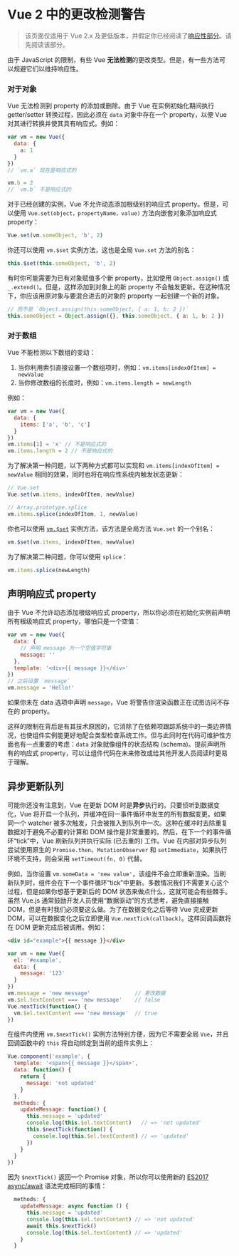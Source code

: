 # Vue 2 中的更改检测警告

> 该页面仅适用于 Vue 2.x 及更低版本，并假定你已经阅读了[响应性部分](reactivity.md)。请先阅读该部分。

由于 JavaScript 的限制，有些 Vue **无法检测**的更改类型。但是，有一些方法可以规避它们以维持响应性。

### 对于对象

Vue 无法检测到 property 的添加或删除。由于 Vue 在实例初始化期间执行 getter/setter 转换过程，因此必须在 `data` 对象中存在一个 property，以便 Vue 对其进行转换并使其具有响应式。例如：

```js
var vm = new Vue({
  data: {
    a: 1
  }
})
// `vm.a` 现在是响应式的

vm.b = 2
// `vm.b` 不是响应式的
```

对于已经创建的实例，Vue 不允许动态添加根级别的响应式 property。但是，可以使用 `Vue.set(object，propertyName，value)` 方法向嵌套对象添加响应式 property：

```js
Vue.set(vm.someObject, 'b', 2)
```

你还可以使用 `vm.$set` 实例方法，这也是全局 `Vue.set` 方法的别名：

```js
this.$set(this.someObject, 'b', 2)
```

有时你可能需要为已有对象赋值多个新 property，比如使用 `Object.assign()` 或 `_.extend()`。但是，这样添加到对象上的新 property 不会触发更新。在这种情况下，你应该用原对象与要混合进去的对象的 property 一起创建一个新的对象。

```js
// 而不是 `Object.assign(this.someObject, { a: 1, b: 2 })`
this.someObject = Object.assign({}, this.someObject, { a: 1, b: 2 })
```

### 对于数组

Vue 不能检测以下数组的变动：

1. 当你利用索引直接设置一个数组项时，例如：`vm.items[indexOfItem] = newValue`
2. 当你修改数组的长度时，例如：`vm.items.length = newLength`

例如：

```js
var vm = new Vue({
  data: {
    items: ['a', 'b', 'c']
  }
})
vm.items[1] = 'x' // 不是响应式的
vm.items.length = 2 // 不是响应式的
```

为了解决第一种问题，以下两种方式都可以实现和 `vm.items[indexOfItem] = newValue` 相同的效果，同时也将在响应性系统内触发状态更新：


```js
// Vue.set
Vue.set(vm.items, indexOfItem, newValue)
```

```js
// Array.prototype.splice
vm.items.splice(indexOfItem, 1, newValue)
```

你也可以使用 [`vm.$set`](https://vuejs.org/v2/api/#vm-set) 实例方法，该方法是全局方法 `Vue.set` 的一个别名：

```js
vm.$set(vm.items, indexOfItem, newValue)
```

为了解决第二种问题，你可以使用 `splice`：

```js
vm.items.splice(newLength)
```

## 声明响应式 property

由于 Vue 不允许动态添加根级响应式 property，所以你必须在初始化实例前声明所有根级响应式 property，哪怕只是一个空值：

```js
var vm = new Vue({
  data: {
    // 声明 message 为一个空值字符串
    message: ''
  },
  template: '<div>{{ message }}</div>'
})
// 之后设置 `message`
vm.message = 'Hello!'
```

如果你未在 data 选项中声明 `message`，Vue 将警告你渲染函数正在试图访问不存在的 property。

这样的限制在背后是有其技术原因的，它消除了在依赖项跟踪系统中的一类边界情况，也使组件实例能更好地配合类型检查系统工作。但与此同时在代码可维护性方面也有一点重要的考虑：`data` 对象就像组件的状态结构 (schema)。提前声明所有的响应式 property，可以让组件代码在未来修改或给其他开发人员阅读时更易于理解。

## 异步更新队列

可能你还没有注意到，Vue 在更新 DOM 时是**异步**执行的。只要侦听到数据变化，Vue 将开启一个队列，并缓冲在同一事件循环中发生的所有数据变更。如果同一个 watcher 被多次触发，只会被推入到队列中一次。这种在缓冲时去除重复数据对于避免不必要的计算和 DOM 操作是非常重要的。然后，在下一个的事件循环“tick”中，Vue 刷新队列并执行实际 (已去重的) 工作。Vue 在内部对异步队列尝试使用原生的 `Promise.then`、`MutationObserver` 和 `setImmediate`，如果执行环境不支持，则会采用 `setTimeout(fn, 0)` 代替。

例如，当你设置 `vm.someData = 'new value'`，该组件不会立即重新渲染。当刷新队列时，组件会在下一个事件循环“tick”中更新。多数情况我们不需要关心这个过程，但是如果你想基于更新后的 DOM 状态来做点什么，这就可能会有些棘手。虽然 Vue.js 通常鼓励开发人员使用“数据驱动”的方式思考，避免直接接触 DOM，但是有时我们必须要这么做。为了在数据变化之后等待 Vue 完成更新 DOM，可以在数据变化之后立即使用 `Vue.nextTick(callback)`。这样回调函数将在 DOM 更新完成后被调用。例如：

```html
<div id="example">{{ message }}</div>
```

```js
var vm = new Vue({
  el: '#example',
  data: {
    message: '123'
  }
})
vm.message = 'new message'              // 更改数据
vm.$el.textContent === 'new message'    // false
Vue.nextTick(function() {
  vm.$el.textContent === 'new message'  // true
})
```

在组件内使用 `vm.$nextTick()` 实例方法特别方便，因为它不需要全局 `Vue`，并且回调函数中的 `this` 将自动绑定到当前的组件实例上：

```js
Vue.component('example', {
  template: '<span>{{ message }}</span>',
  data: function() {
    return {
      message: 'not updated'
    }
  },
  methods: {
    updateMessage: function() {
      this.message = 'updated'
      console.log(this.$el.textContent)   // => 'not updated'
      this.$nextTick(function() {
        console.log(this.$el.textContent) // => 'updated'
      })
    }
  }
})
```

因为 `$nextTick()` 返回一个 Promise 对象，所以你可以使用新的 [ES2017 async/await](https://developer.mozilla.org/en-US/docs/Web/JavaScript/Reference/Statements/async_function) 语法完成相同的事情：

```js
  methods: {
    updateMessage: async function () {
      this.message = 'updated'
      console.log(this.$el.textContent) // => 'not updated'
      await this.$nextTick()
      console.log(this.$el.textContent) // => 'updated'
    }
  }
```
